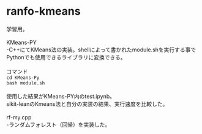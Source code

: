 # ranfo-kmeans
学習用。
<br>
<br>
KMeans-PY
<br>
 -C++にてKMeans法の実装。shellによって書かれたmodule.shを実行する事でPythonでも使用できるライブラリに変換できる。
 <br>
 <br>
 コマンド
 <br>
 `cd KMeans-Py`
 <br>
 `bash module.sh`
 <br>
 <br>
 使用した結果がKMeans-PY内のtest.ipynb。
 <br>
 sikit-leanのKmeans法と自分の実装の結果、実行速度を比較した。
 <br>
 <br>
rf-my.cpp
<br>
 -ランダムフォレスト（回帰）を実装した。
